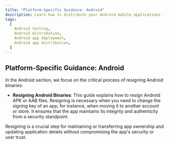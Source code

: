 ```yaml
---
title: "Platform-Specific Guidance: Android"
description: Learn how to distribute your Android mobile applications for testing and production. Follow the platform-specific guides to ensure a smooth testing process and successful deployment.
tags:
  [
    Android testing,
    Android distribution,
    Android app deployment,
    Android app distribution,
  ]
---
```


## Platform-Specific Guidance: Android

In the Android section, we focus on the critical process of resigning Android binaries:

- **Resigning Android Binaries**: This guide explains how to resign Android APK or AAB files. Resigning is necessary when you need to change the signing key of an app, for instance, when moving it to another account or store. It ensures that the app maintains its integrity and authenticity from a security standpoint.

Resigning is a crucial step for maintaining or transferring app ownership and updating application details without compromising the app's security or user trust.
